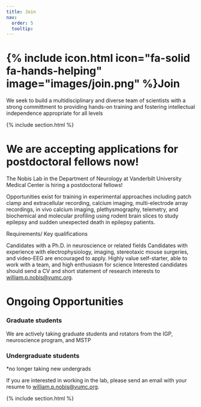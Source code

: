 ```yaml
---
title: Join
nav:
  order: 5
  tooltip: 
---
```


# {% include icon.html icon="fa-solid fa-hands-helping" image="images/join.png" %}Join

We seek to build a multidisciplinary and diverse team of scientists with a strong committment to providing hands-on training and fostering intellectual independence appropriate for all levels

{% include section.html %}

# We are accepting applications for postdoctoral fellows now! 

The Nobis Lab in the Department of Neurology at Vanderbilt University Medical Center is hiring a postdoctoral fellows!

Opportunities exist for training in experimental approaches including patch clamp and extracellular recording, calcium imaging, multi-electrode array recordings, in vivo calcium imaging, plethysmography, telemetry, and biochemical and molecular profiling using rodent brain slices to study epilepsy and sudden unexpected death in epilepsy patients.


Requirements/ Key qualifications

Candidates with a Ph.D. in neuroscience or related fields
Candidates with experience with electrophysiology, imaging, stereotaxic mouse surgeries, and video-EEG are encouraged to apply.
Highly value self-starter, able to work with a team, and high enthusiasm for science
Interested candidates should send a CV and short statement of research interests to [william.p.nobis@vumc.org](mailto:william.p.nobis@vumc.org).  

# Ongoing Opportunities

<!--### Staff Positions
Technician positions open up occasionally, although there are none at this time. If you are interested in learning about future opportunities or anticipated hiring timelines, please send an inquiry to [william.p.nobis@vumc.org](mailto:william.p.nobis@vumc.org).-->

### Graduate students
We are actively taking graduate students and rotators from the IGP, neuroscience program, and MSTP

### Undergraduate students
*no longer taking new undergrads

If you are interested in working in the lab, please send an email with your resume to [william.p.nobis@vumc.org](mailto:william.p.nobis@vumc.org).

{% include section.html %}
